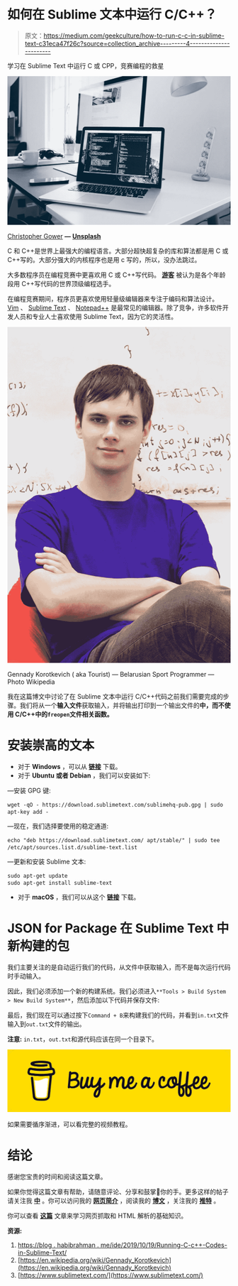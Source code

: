 # 如何在 Sublime 文本中运行 C/C++？

> 原文：<https://medium.com/geekculture/how-to-run-c-c-in-sublime-text-c31eca47f26c?source=collection_archive---------4----------------------->

学习在 Sublime Text 中运行 C 或 CPP，竞赛编程的救星

![](img/917e9a2c5696d5ab7a2c78626255d91c.png)

[Christopher Gower](https://unsplash.com/@cgower) **—** [**Unsplash**](https://unsplash.com/)

C 和 C++是世界上最强大的编程语言。大部分超快超复杂的库和算法都是用 C 或 C++写的。大部分强大的内核程序也是用 c 写的，所以，没办法跳过。

大多数程序员在编程竞赛中更喜欢用 C 或 C++写代码。 [**游客**](https://en.wikipedia.org/wiki/Gennady_Korotkevich) 被认为是各个年龄段用 C++写代码的世界顶级编程选手。

在编程竞赛期间，程序员更喜欢使用轻量级编辑器来专注于编码和算法设计。 [Vim](https://www.vim.org/) 、 [Sublime Text](https://www.sublimetext.com/) 、 [Notepad++](https://notepad-plus-plus.org/) 是最常见的编辑器。除了竞争，许多软件开发人员和专业人士喜欢使用 Sublime Text，因为它的灵活性。

![](img/362312007dcc8688f1b9c860f166fb0e.png)

Gennady Korotkevich ( aka Tourist) — Belarusian Sport Programmer — Photo Wikipedia

我在这篇博文中讨论了在 Sublime 文本中运行 C/C++代码之前我们需要完成的步骤。我们将从一个**输入文件**获取输入，并将输出打印到一个输出文件的**中，而不使用 C/C++中的`freopen`文件相关函数。**

# 安装崇高的文本

*   对于 **Windows** ，可以从 [**链接**](https://download.sublimetext.com/sublime_text_build_4107_x64_setup.exe) 下载。
*   对于 **Ubuntu 或者 Debian** ，我们可以安装如下:

—安装 GPG 键:

```
wget -qO - https://download.sublimetext.com/sublimehq-pub.gpg | sudo apt-key add -
```

—现在，我们选择要使用的稳定通道:

```
echo "deb https://download.sublimetext.com/ apt/stable/" | sudo tee /etc/apt/sources.list.d/sublime-text.list
```

—更新和安装 Sublime 文本:

```
sudo apt-get update
sudo apt-get install sublime-text
```

*   对于 **macOS** ，我们可以从这个 [**链接**](https://download.sublimetext.com/sublime_text_build_4107_mac.zip) 下载。

# JSON for Package 在 Sublime Text 中新构建的包

我们主要关注的是自动运行我们的代码，从文件中获取输入，而不是每次运行代码时手动输入。

因此，我们必须添加一个新的构建系统。我们必须进入`**Tools > Build System > New Build System**`，然后添加以下代码并保存文件:

最后，我们现在可以通过按下`Command + B`来构建我们的代码，并看到`in.txt`文件输入到`out.txt`文件的输出。

**注意:** `in.txt`，`out.txt`和源代码应该在同一个目录下。

[![](img/2093d0f16d94a8942508624035f676b1.png)](http://buymeacoffee.com/habibrahman)

如果需要循序渐进，可以看完整的视频教程。

# **结论**

感谢您宝贵的时间和阅读这篇文章。

如果你觉得这篇文章有帮助，请随意评论、分享和鼓掌👏你的手。更多这样的帖子请关注我 [**中**](/@habibrahmanbd) 。你可以访问我的 [**网页简介**](https://habibrahman.me/) ，阅读我的 [**博文**](https://blog.habibrahman.me/) ，关注我的 [**推特**](https://twitter.com/habib_rahman_bd) 。

你可以查看 [**这篇**](https://python.plainenglish.io/basic-web-scraping-and-html-parsing-using-beautifulsoup-bs4-python-library-799b9e41268f) 文章来学习网页抓取和 HTML 解析的基础知识。

**资源:**

1.  [https://blog . habibrahman . me/ide/2019/10/19/Running-C-c++-Codes-in-Sublime-Text/](https://blog.habibrahman.me/ide/2019/10/19/Running-C-C++-Codes-in-Sublime-Text/)
2.  [https://en.wikipedia.org/wiki/Gennady_Korotkevich](https://en.wikipedia.org/wiki/Gennady_Korotkevich)
3.  [https://www.sublimetext.com/](https://www.sublimetext.com/)